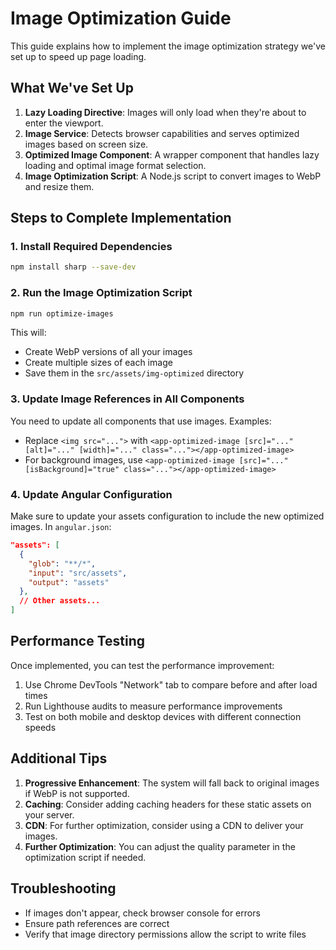 # Image Optimization Guide

This guide explains how to implement the image optimization strategy we've set up to speed up page loading.

## What We've Set Up

1. **Lazy Loading Directive**: Images will only load when they're about to enter the viewport.
2. **Image Service**: Detects browser capabilities and serves optimized images based on screen size.
3. **Optimized Image Component**: A wrapper component that handles lazy loading and optimal image format selection.
4. **Image Optimization Script**: A Node.js script to convert images to WebP and resize them.

## Steps to Complete Implementation

### 1. Install Required Dependencies

```bash
npm install sharp --save-dev
```

### 2. Run the Image Optimization Script

```bash
npm run optimize-images
```

This will:
- Create WebP versions of all your images
- Create multiple sizes of each image
- Save them in the `src/assets/img-optimized` directory

### 3. Update Image References in All Components

You need to update all components that use images. Examples:

- Replace `<img src="...">` with `<app-optimized-image [src]="..." [alt]="..." [width]="..." class="..."></app-optimized-image>`
- For background images, use `<app-optimized-image [src]="..." [isBackground]="true" class="..."></app-optimized-image>`

### 4. Update Angular Configuration

Make sure to update your assets configuration to include the new optimized images. In `angular.json`:

```json
"assets": [
  {
    "glob": "**/*",
    "input": "src/assets",
    "output": "assets"
  },
  // Other assets...
]
```

## Performance Testing

Once implemented, you can test the performance improvement:

1. Use Chrome DevTools "Network" tab to compare before and after load times
2. Run Lighthouse audits to measure performance improvements
3. Test on both mobile and desktop devices with different connection speeds

## Additional Tips

1. **Progressive Enhancement**: The system will fall back to original images if WebP is not supported.
2. **Caching**: Consider adding caching headers for these static assets on your server.
3. **CDN**: For further optimization, consider using a CDN to deliver your images.
4. **Further Optimization**: You can adjust the quality parameter in the optimization script if needed.

## Troubleshooting

- If images don't appear, check browser console for errors
- Ensure path references are correct
- Verify that image directory permissions allow the script to write files 